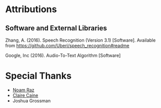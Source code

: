  # Attributions

## Software and External Libraries
Zhang, A. (2016). Speech Recognition (Version 3.1) [Software]. Available from https://github.com/Uberi/speech_recognition#readme

Google, Inc (2016). Audio-To-Text Algorithm [Software]

# Special Thanks
 * [Noam Raz](https://github.com/nmraz)
 * [Claire Caine](https://ase.tufts.edu/DevTech/team/claire-caine.asp)
 * Joshua Grossman
